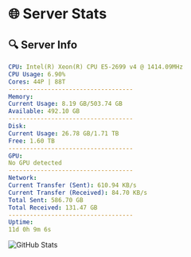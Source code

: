 # 🌐 Server Stats
## 🔍 Server Info
```yaml
CPU: Intel(R) Xeon(R) CPU E5-2699 v4 @ 1414.09MHz
CPU Usage: 6.90%
Cores: 44P | 88T
-----------------------------------
Memory:
Current Usage: 8.19 GB/503.74 GB
Available: 492.10 GB
-----------------------------------
Disk:
Current Usage: 26.78 GB/1.71 TB
Free: 1.60 TB
-----------------------------------
GPU:
No GPU detected
-----------------------------------
Network:
Current Transfer (Sent): 610.94 KB/s
Current Transfer (Received): 84.70 KB/s
Total Sent: 586.70 GB
Total Received: 131.47 GB
-----------------------------------
Uptime:
11d 0h 9m 6s
```
![GitHub Stats](https://img.shields.io/badge/Updated-2025-04-30_17:17:54-blue)